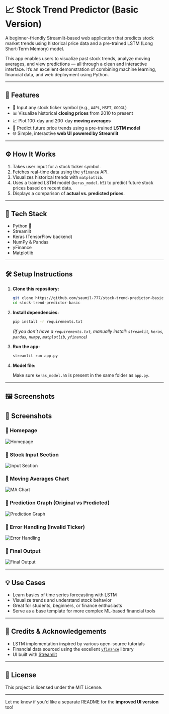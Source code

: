 # 📈 Stock Trend Predictor (Basic Version)

A beginner-friendly Streamlit-based web application that predicts stock market trends using historical price data and a pre-trained LSTM (Long Short-Term Memory) model.

This app enables users to visualize past stock trends, analyze moving averages, and view predictions — all through a clean and interactive interface. It’s an excellent demonstration of combining machine learning, financial data, and web deployment using Python.

---

## 🚀 Features

* 🔎 Input any stock ticker symbol (e.g., `AAPL`, `MSFT`, `GOOGL`)
* 📊 Visualize historical **closing prices** from 2010 to present
* 📈 Plot 100-day and 200-day **moving averages**
* 🤖 Predict future price trends using a pre-trained **LSTM model**
* 🌐 Simple, interactive **web UI powered by Streamlit**

---

## ⚙️ How It Works

1. Takes user input for a stock ticker symbol.
2. Fetches real-time data using the `yfinance` API.
3. Visualizes historical trends with `matplotlib`.
4. Uses a trained LSTM model (`keras_model.h5`) to predict future stock prices based on recent data.
5. Displays a comparison of **actual vs. predicted prices**.

---

## 🧰 Tech Stack

* Python 🐍
* Streamlit
* Keras (TensorFlow backend)
* NumPy & Pandas
* yFinance
* Matplotlib

---

## 🛠️ Setup Instructions

1. **Clone this repository:**

   ```bash
   git clone https://github.com/saumil-777/stock-trend-predictor-basic.git
   cd stock-trend-predictor-basic
   ```

2. **Install dependencies:**

   ```bash
   pip install -r requirements.txt
   ```

   *(If you don’t have a `requirements.txt`, manually install: `streamlit`, `keras`, `pandas`, `numpy`, `matplotlib`, `yfinance`)*

3. **Run the app:**

   ```bash
   streamlit run app.py
   ```

4. **Model file:**

   Make sure `keras_model.h5` is present in the same folder as `app.py`.

---

## 🖼️ Screenshots

## 📸 Screenshots

### 🔹 Homepage
![Homepage](screenshots/homepage.png)

### 🔹 Stock Input Section
![Input Section](screenshots/input_section.png)

### 🔹 Moving Averages Chart
![MA Chart](screenshots/ma_chart.png)

### 🔹 Prediction Graph (Original vs Predicted)
![Prediction Graph](screenshots/prediction_graph.png)

### 🔹 Error Handling (Invalid Ticker)
![Error Handling](screenshots/error_handling.png)

### 🔹 Final Output
![Final Output](screenshots/final_output.png)

---

## 💡 Use Cases

* Learn basics of time series forecasting with LSTM
* Visualize trends and understand stock behavior
* Great for students, beginners, or finance enthusiasts
* Serve as a base template for more complex ML-based financial tools

---

## 🙏 Credits & Acknowledgements

* LSTM implementation inspired by various open-source tutorials
* Financial data sourced using the excellent [`yfinance`](https://github.com/ranaroussi/yfinance) library
* UI built with [Streamlit](https://streamlit.io/)

---

## 📄 License

This project is licensed under the MIT License.

---

Let me know if you'd like a separate README for the **improved UI version** too!
